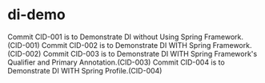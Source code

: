 # di-demo
Commit CID-001 is to Demonstrate DI without Using Spring Framework.(CID-001)
Commit CID-002 is to Demonstrate DI WITH Spring Framework.(CID-002)
Commit CID-003 is to Demonstrate DI WITH Spring Framework's Qualifier and Primary Annotation.(CID-003)
Commit CID-004 is to Demonstrate DI WITH Spring Profile.(CID-004)

